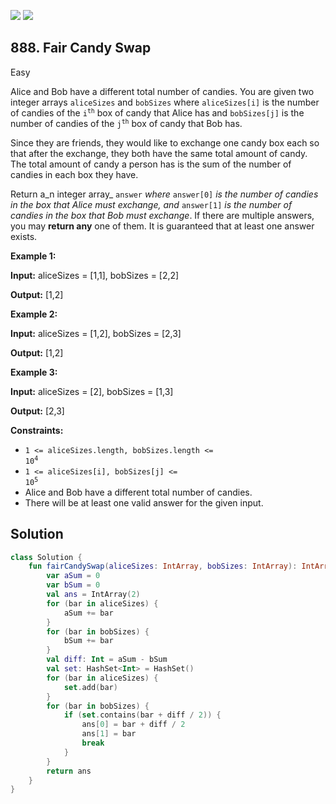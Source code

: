 [![](https://img.shields.io/github/stars/javadev/LeetCode-in-Kotlin?label=Stars&style=flat-square)](https://github.com/javadev/LeetCode-in-Kotlin)
[![](https://img.shields.io/github/forks/javadev/LeetCode-in-Kotlin?label=Fork%20me%20on%20GitHub%20&style=flat-square)](https://github.com/javadev/LeetCode-in-Kotlin/fork)

## 888\. Fair Candy Swap

Easy

Alice and Bob have a different total number of candies. You are given two integer arrays `aliceSizes` and `bobSizes` where `aliceSizes[i]` is the number of candies of the <code>i<sup>th</sup></code> box of candy that Alice has and `bobSizes[j]` is the number of candies of the <code>j<sup>th</sup></code> box of candy that Bob has.

Since they are friends, they would like to exchange one candy box each so that after the exchange, they both have the same total amount of candy. The total amount of candy a person has is the sum of the number of candies in each box they have.

Return a_n integer array_ `answer` _where_ `answer[0]` _is the number of candies in the box that Alice must exchange, and_ `answer[1]` _is the number of candies in the box that Bob must exchange_. If there are multiple answers, you may **return any** one of them. It is guaranteed that at least one answer exists.

**Example 1:**

**Input:** aliceSizes = [1,1], bobSizes = [2,2]

**Output:** [1,2]

**Example 2:**

**Input:** aliceSizes = [1,2], bobSizes = [2,3]

**Output:** [1,2]

**Example 3:**

**Input:** aliceSizes = [2], bobSizes = [1,3]

**Output:** [2,3]

**Constraints:**

*   <code>1 <= aliceSizes.length, bobSizes.length <= 10<sup>4</sup></code>
*   <code>1 <= aliceSizes[i], bobSizes[j] <= 10<sup>5</sup></code>
*   Alice and Bob have a different total number of candies.
*   There will be at least one valid answer for the given input.

## Solution

```kotlin
class Solution {
    fun fairCandySwap(aliceSizes: IntArray, bobSizes: IntArray): IntArray {
        var aSum = 0
        var bSum = 0
        val ans = IntArray(2)
        for (bar in aliceSizes) {
            aSum += bar
        }
        for (bar in bobSizes) {
            bSum += bar
        }
        val diff: Int = aSum - bSum
        val set: HashSet<Int> = HashSet()
        for (bar in aliceSizes) {
            set.add(bar)
        }
        for (bar in bobSizes) {
            if (set.contains(bar + diff / 2)) {
                ans[0] = bar + diff / 2
                ans[1] = bar
                break
            }
        }
        return ans
    }
}
```